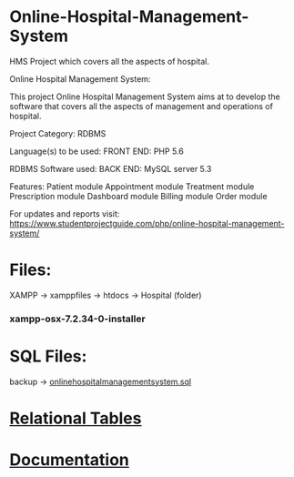 # Online-Hospital-Management-System
HMS Project which covers all the aspects of hospital.

Online Hospital Management System:

This project Online Hospital Management System aims at to develop the software that covers all the aspects of management and operations of hospital.

Project Category:    RDBMS

Language(s) to be used: FRONT END: PHP 5.6

RDBMS Software used:    BACK END: MySQL server 5.3

Features:
Patient module
Appointment module
Treatment module
Prescription module
Dashboard module
Billing module
Order module

For updates and reports visit: https://www.studentprojectguide.com/php/online-hospital-management-system/



# Files:
XAMPP -> xamppfiles -> htdocs -> Hospital (folder)
### xampp-osx-7.2.34-0-installer

# SQL Files:
backup -> [onlinehospitalmanagementsystem.sql](https://github.com/atindra305/HMS_Web/blob/main/backup/onlinehospitalmanagementsystem.sql)

# [Relational Tables](https://github.com/atindra305/HMS_Web/blob/main/Relational%20Table.pdf)

# [Documentation](https://github.com/atindra305/HMS_Web/blob/main/EB09_E19CSE187%20(1).pdf)
